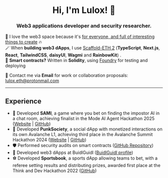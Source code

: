 <div align="center">
  <h1>Hi, I'm Lulox! 👋</h1>
  <h3>Web3 applications developer and security researcher.</h3>
  
</div>
 
💖 I love the web3 space because it's [for everyone, and full of interesting things to create](https://lulox.notion.site/Newbies-Lounge-68ea7c4c5f1a4ec29786be6a76516878) 🔥<br />
🪄 When <b>building web3 dApps</b>, I use [Scaffold-ETH 2](https://scaffoldeth.io/) (**TypeScript**, **Next.js**, **React**, **TailwindCSS**, **daisyUI**, **Wagmi** and **RainbowKit**) . <br />
🌱 <b>Smart contracts?</b> Written in **Solidity**, using [Foundry](https://book.getfoundry.sh/getting-started/installation) for testing and deploying<br />

💌 Contact me via **Email** for work or collaboration proposals: [lulox.eth@protonmail.com](mailto:lulox.eth@protonmail.com)  

---

## Experience

- 🤖 Developed **SAMI**, a game where you bet on finding the impostor AI in a chat room, achieving finalist in the Mode AI Agent Hackathon 2025 ([Website](https://playsami.fun/) | [GitHub](https://github.com/fabian416/sami))
- 🤘 Developed **PunkSociety**, a social dApp with monetized interactions on its own Avalanche L1, achieving third place in the Avalanche Summit Hackathon 2024 ([Website](https://punksociety.xyz/) | [GitHub](https://github.com/luloxi/PunkSociety))
- 🛡 Performed security audits on smart contracts ([GitHub Repository](https://github.com/luloxi/security-reviews))
- 🏰 Developed web3 dApps at BuidlGuidl ([BuidlGuidl profile](https://buidlguidl.com/builders/0xfBD9Ca40386A8C632cf0529bbb16b4BEdB59a0A0))
- ⚽ Developed **Sportsbook**, a sports dApp allowing teams to bet, with a referee setting results and distributing prizes, awarded first place at the Think and Dev Hackathon 2022   ([GitHub](https://github.com/luloxi/Sportsbook))

